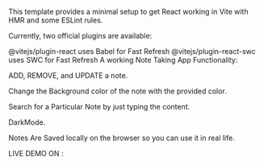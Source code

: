 This template provides a minimal setup to get React working in Vite with HMR and some ESLint rules.

Currently, two official plugins are available:

@vitejs/plugin-react uses Babel for Fast Refresh
@vitejs/plugin-react-swc uses SWC for Fast Refresh
A working Note Taking App Functionality:

ADD, REMOVE, and UPDATE a note.

Change the Background color of the note with the provided color.

Search for a Particular Note by just typing the content.

DarkMode.

Notes Are Saved locally on the browser so you can use it in real life.

LIVE DEMO ON : 
